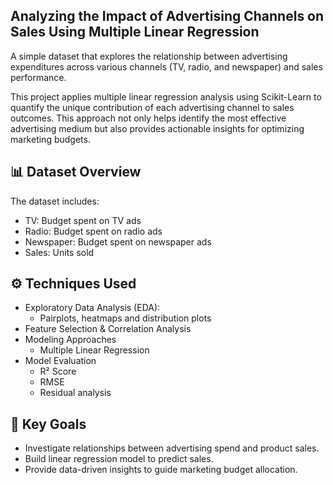 ## Analyzing the Impact of Advertising Channels on Sales Using Multiple Linear Regression

A simple dataset that explores the relationship between advertising expenditures across various channels (TV, radio, and newspaper) and sales performance.

This project applies multiple linear regression analysis using Scikit-Learn to quantify the unique contribution of each advertising channel to sales outcomes. This approach not only helps identify the most effective advertising medium but also provides actionable insights for optimizing marketing budgets.


## 📊 Dataset Overview

The dataset includes:

- TV: Budget spent on TV ads
- Radio: Budget spent on radio ads
- Newspaper: Budget spent on newspaper ads
- Sales: Units sold


## ⚙️ Techniques Used

- Exploratory Data Analysis (EDA):
    - Pairplots, heatmaps and distribution plots
- Feature Selection & Correlation Analysis
- Modeling Approaches
    - Multiple Linear Regression
- Model Evaluation
    - R² Score
    - RMSE
    - Residual analysis


## 🎯 Key Goals

- Investigate relationships between advertising spend and product sales.
- Build linear regression model to predict sales.
- Provide data-driven insights to guide marketing budget allocation.